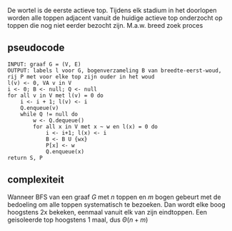 De wortel is de eerste actieve top. Tijdens elk stadium in het doorlopen worden alle toppen adjacent vanuit de huidige actieve top onderzocht op toppen die nog niet eerder bezocht zijn. M.a.w. breed zoek proces

## pseudocode
```
INPUT: graaf G = (V, E)
OUTPUT: labels l voor G, bogenverzameling B van breedte-eerst-woud, rij P met voor elke top zijn ouder in het woud
l(v) <- 0, VA v in V
i <- 0; B <- null; Q <- null
for all v in V met l(v) = 0 do
	i <- i + 1; l(v) <- i
	Q.enqueue(v)
	while Q != null do
		w <- Q.dequeue()
		for all x in V met x ~ w en l(x) = 0 do
			i <- i+1; l(x) <- i
			B <- B U {wx}
			P[x] <- w
			Q.enqueue(x)
return S, P
```

## complexiteit
Wanneer BFS van een graaf $G$ met $n$ toppen en $m$ bogen gebeurt met de bedoeling om alle toppen systematisch te bezoeken. Dan wordt elke boog hoogstens 2x bekeken, eenmaal vanuit elk van zijn eindtoppen. Een geisoleerde top hoogstens 1 maal, dus $\Theta(n+m)$ 